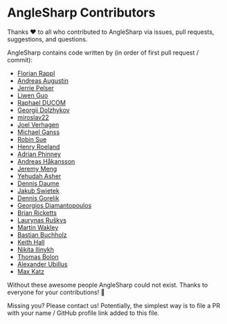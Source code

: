 # AngleSharp Contributors

Thanks :heart: to all who contributed to AngleSharp via issues, pull requests, suggestions, and questions.

AngleSharp contains code written by (in order of first pull request / commit):

* [Florian Rappl](https://github.com/FlorianRappl)
* [Andreas Augustin](https://github.com/AndreasAugustin)
* [Jerrie Pelser](https://github.com/jerriep)
* [Liwen Guo](https://github.com/Livven)
* [Raphael DUCOM](https://github.com/rducom)
* [Georgii Dolzhykov](https://github.com/thorn0)
* [miroslav22](https://github.com/miroslav22)
* [Joel Verhagen](https://github.com/joelverhagen)
* [Michael Ganss](https://github.com/mganss)
* [Robin Sue](https://github.com/Suchiman)
* [Henry Roeland](https://github.com/driekus77)
* [Adrian Phinney](https://github.com/TheCloudlessSky)
* [Andreas Håkansson](https://github.com/thecodejunkie)
* [Jeremy Meng](https://github.com/jeremymeng)
* [Yehudah Asher](https://github.com/YehudahA)
* [Dennis Daume](https://github.com/flagbug)
* [Jakub Swietek](https://github.com/jswietek)
* [Dennis Gorelik](https://github.com/dennisgorelik)
* [Georgios Diamantopoulos](https://github.com/georgiosd)
* [Brian Ricketts](https://github.com/briman0094)
* [Laurynas Ruškys](https://github.com/laurynasr)
* [Martin Wakley](https://github.com/comdw)
* [Bastian Buchholz](https://github.com/campersau)
* [Keith Hall](https://github.com/keith-hall)
* [Nikita Ilinykh](https://github.com/Gordory)
* [Thomas Bolon](https://github.com/tbolon)
* [Alexander Ubillus](https://github.com/alexanderuv)
* [Max Katz](https://github.com/Tirraon)

Without these awesome people AngleSharp could not exist. Thanks to everyone for your contributions! :beers:

Missing you? Please contact us! Potentially, the simplest way is to file a PR with your name / GitHub profile link added to this file.
